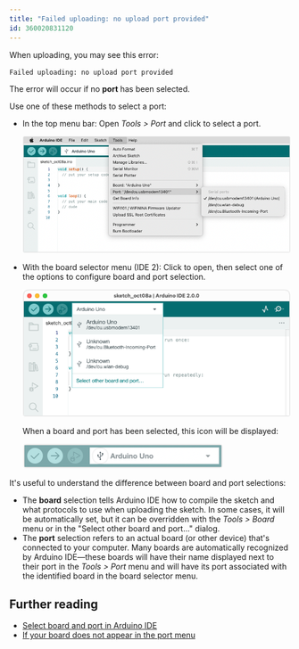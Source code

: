 ```yaml
---
title: "Failed uploading: no upload port provided"
id: 360020831120
---
```


When uploading, you may see this error:

```
Failed uploading: no upload port provided
```

The error will occur if no **port** has been selected.

Use one of these methods to select a port:

* In the top menu bar: Open _Tools > Port_ and click to select a port.

  ![The Tools > Port menu.](img/tools-port-uno.png)

* With the board selector menu (IDE 2): Click to open, then select one of the options to configure board and port selection.

  ![The board selector in IDE 2.](img/select-port.png)

  When a board and port has been selected, this icon will be displayed:

  ![The board selector menu with a connected Arduino UNO.](img/board-selector-uno-connected.png)

It's useful to understand the difference between board and port selections:

* The **board** selection tells Arduino IDE how to compile the sketch and what protocols to use when uploading the sketch. In some cases, it will be automatically set, but it can be overridden with the _Tools > Board_ menu or in the "Select other board and port..." dialog.
* The **port** selection refers to an actual board (or other device) that's connected to your computer. Many boards are automatically recognized by Arduino IDE—these boards will have their name displayed next to their port in the _Tools > Port_ menu and will have its port associated with the identified board in the board selector menu.

## Further reading

* [Select board and port in Arduino IDE](https://support.arduino.cc/hc/en-us/articles/4406856349970-Select-board-and-port-in-Arduino-IDE)
* [If your board does not appear in the port menu](https://support.arduino.cc/hc/en-us/articles/4412955149586-If-your-board-does-not-appear-in-the-port-menu)
